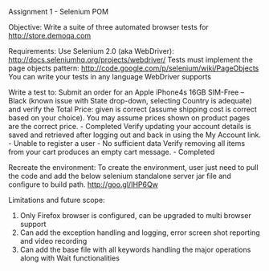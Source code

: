 Assignment 1 - Selenium POM

Objective:
Write a suite of three automated browser tests for http://store.demoqa.com 

Requirements:
Use Selenium 2.0 (aka WebDriver): http://docs.seleniumhq.org/projects/webdriver/
Tests must implement the page objects pattern: http://code.google.com/p/selenium/wiki/PageObjects
You can write your tests in any language WebDriver supports

Write a test to:
Submit an order for an Apple iPhone4s 16GB SIM-Free – Black (known issue with State drop-down, selecting Country is adequate) and verify the Total Price: given is correct (assume shipping cost is correct based on your choice). You may assume prices shown on product pages are the correct price. - Completed
Verify updating your account details is saved and retrieved after logging out and back in using the My Account link. - Unable to register a user - No sufficient data
Verify removing all items from your cart produces an empty cart message. - Completed


Recreate the environment:
To create the environment, user just need to pull the code and add the below selenium standalone server jar file and configure to build path.
http://goo.gl/IHP6Qw

Limitations and future scope:
1. Only Firefox browser is configured, can be upgraded to multi browser support
2. Can add the exception handling and logging, error screen shot reporting and video recording
3. Can add the base file with all keywords handling the major operations along with Wait functionalities

